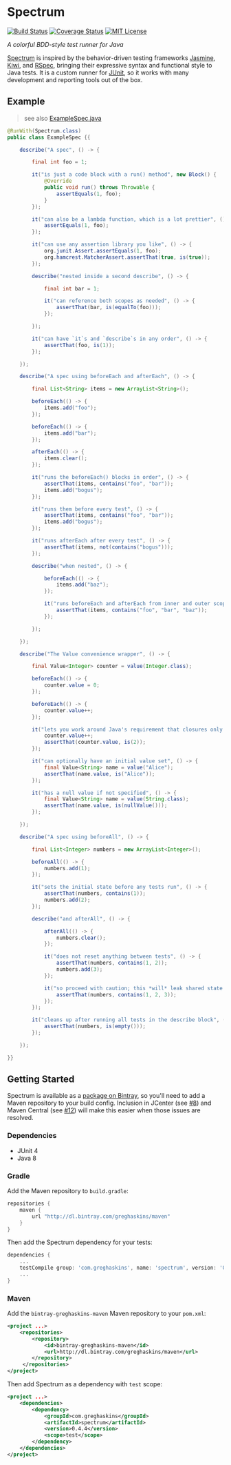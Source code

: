 Spectrum
========

[![Build Status](https://img.shields.io/travis/greghaskins/spectrum.svg)](https://travis-ci.org/greghaskins/spectrum) [![Coverage Status](https://img.shields.io/coveralls/greghaskins/spectrum.svg)](https://coveralls.io/r/greghaskins/spectrum) [![MIT License](https://img.shields.io/badge/license-MIT-blue.svg)](LICENSE)

*A colorful BDD-style test runner for Java*

[Spectrum](https://github.com/greghaskins/spectrum) is inspired by the behavior-driven testing frameworks [Jasmine](https://jasmine.github.io/), [Kiwi](https://github.com/kiwi-bdd/Kiwi), and [RSpec](http://rspec.info/), bringing their expressive syntax and functional style to Java tests. It is a custom runner for [JUnit](http://junit.org/), so it works with many development and reporting tools out of the box.


## Example

> see also [ExampleSpec.java](src/test/java/specs/ExampleSpec.java)

```java
@RunWith(Spectrum.class)
public class ExampleSpec {{

    describe("A spec", () -> {

        final int foo = 1;

        it("is just a code block with a run() method", new Block() {
            @Override
            public void run() throws Throwable {
                assertEquals(1, foo);
            }
        });

        it("can also be a lambda function, which is a lot prettier", () -> {
            assertEquals(1, foo);
        });

        it("can use any assertion library you like", () -> {
            org.junit.Assert.assertEquals(1, foo);
            org.hamcrest.MatcherAssert.assertThat(true, is(true));
        });

        describe("nested inside a second describe", () -> {

            final int bar = 1;

            it("can reference both scopes as needed", () -> {
                assertThat(bar, is(equalTo(foo)));
            });

        });

        it("can have `it`s and `describe`s in any order", () -> {
            assertThat(foo, is(1));
        });

    });

    describe("A spec using beforeEach and afterEach", () -> {

        final List<String> items = new ArrayList<String>();

        beforeEach(() -> {
            items.add("foo");
        });

        beforeEach(() -> {
            items.add("bar");
        });

        afterEach(() -> {
            items.clear();
        });

        it("runs the beforeEach() blocks in order", () -> {
            assertThat(items, contains("foo", "bar"));
            items.add("bogus");
        });

        it("runs them before every test", () -> {
            assertThat(items, contains("foo", "bar"));
            items.add("bogus");
        });

        it("runs afterEach after every test", () -> {
            assertThat(items, not(contains("bogus")));
        });

        describe("when nested", () -> {

            beforeEach(() -> {
                items.add("baz");
            });

            it("runs beforeEach and afterEach from inner and outer scopes", () -> {
                assertThat(items, contains("foo", "bar", "baz"));
            });

        });

    });

    describe("The Value convenience wrapper", () -> {

        final Value<Integer> counter = value(Integer.class);

        beforeEach(() -> {
            counter.value = 0;
        });

        beforeEach(() -> {
            counter.value++;
        });

        it("lets you work around Java's requirement that closures only reference `final` variables", () -> {
            counter.value++;
            assertThat(counter.value, is(2));
        });

        it("can optionally have an initial value set", () -> {
            final Value<String> name = value("Alice");
            assertThat(name.value, is("Alice"));
        });

        it("has a null value if not specified", () -> {
            final Value<String> name = value(String.class);
            assertThat(name.value, is(nullValue()));
        });

    });

    describe("A spec using beforeAll", () -> {

        final List<Integer> numbers = new ArrayList<Integer>();

        beforeAll(() -> {
            numbers.add(1);
        });

        it("sets the initial state before any tests run", () -> {
            assertThat(numbers, contains(1));
            numbers.add(2);
        });

        describe("and afterAll", () -> {

            afterAll(() -> {
                numbers.clear();
            });

            it("does not reset anything between tests", () -> {
                assertThat(numbers, contains(1, 2));
                numbers.add(3);
            });

            it("so proceed with caution; this *will* leak shared state across tests", () -> {
                assertThat(numbers, contains(1, 2, 3));
            });
        });

        it("cleans up after running all tests in the describe block", () -> {
            assertThat(numbers, is(empty()));
        });

    });

}}
```

## Getting Started

Spectrum is available as a [package on Bintray](https://bintray.com/greghaskins/maven/Spectrum/_latestVersion), so you'll need to add a Maven repository to your build config. Inclusion in JCenter (see [#8](https://github.com/greghaskins/spectrum/issues/8)) and Maven Central (see [#12](https://github.com/greghaskins/spectrum/issues/12)) will make this easier when those issues are resolved.

### Dependencies

 - JUnit 4
 - Java 8

### Gradle

Add the Maven repository to `build.gradle`:

```groovy
repositories { 
	maven { 
		url "http://dl.bintray.com/greghaskins/maven"
	}
}
```

Then add the Spectrum dependency for your tests:

```groovy
dependencies {
	...
	testCompile group: 'com.greghaskins', name: 'spectrum', version: '0.4.4'
	...
}

```

### Maven

Add the `bintray-greghaskins-maven` Maven repository to your `pom.xml`:

```xml
<project ...>
	<repositories>
		<repository>
			<id>bintray-greghaskins-maven</id>
			<url>http://dl.bintray.com/greghaskins/maven</url>
		</repository>
	 </repositories>
</project>
```

Then add Spectrum as a dependency with `test` scope:

```xml
<project ...>
	<dependencies>
		<dependency>
			<groupId>com.greghaskins</groupId>
			<artifactId>spectrum</artifactId>
			<version>0.4.4</version>
			<scope>test</scope>
		</dependency>
	</dependencies>
</project>
```
